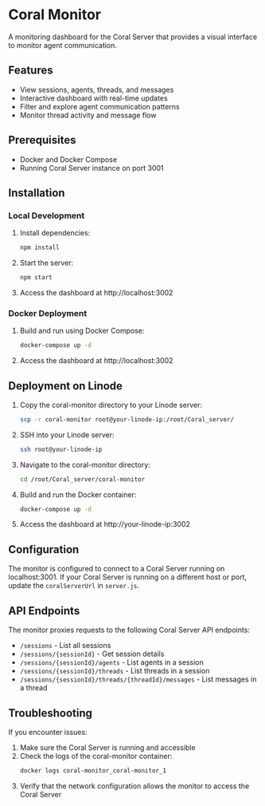 # Coral Monitor

A monitoring dashboard for the Coral Server that provides a visual interface to monitor agent communication.

## Features

- View sessions, agents, threads, and messages
- Interactive dashboard with real-time updates
- Filter and explore agent communication patterns
- Monitor thread activity and message flow

## Prerequisites

- Docker and Docker Compose
- Running Coral Server instance on port 3001

## Installation

### Local Development

1. Install dependencies:
   ```bash
   npm install
   ```

2. Start the server:
   ```bash
   npm start
   ```

3. Access the dashboard at http://localhost:3002

### Docker Deployment

1. Build and run using Docker Compose:
   ```bash
   docker-compose up -d
   ```

2. Access the dashboard at http://localhost:3002

## Deployment on Linode

1. Copy the coral-monitor directory to your Linode server:
   ```bash
   scp -r coral-monitor root@your-linode-ip:/root/Coral_server/
   ```

2. SSH into your Linode server:
   ```bash
   ssh root@your-linode-ip
   ```

3. Navigate to the coral-monitor directory:
   ```bash
   cd /root/Coral_server/coral-monitor
   ```

4. Build and run the Docker container:
   ```bash
   docker-compose up -d
   ```

5. Access the dashboard at http://your-linode-ip:3002

## Configuration

The monitor is configured to connect to a Coral Server running on localhost:3001. If your Coral Server is running on a different host or port, update the `coralServerUrl` in `server.js`.

## API Endpoints

The monitor proxies requests to the following Coral Server API endpoints:

- `/sessions` - List all sessions
- `/sessions/{sessionId}` - Get session details
- `/sessions/{sessionId}/agents` - List agents in a session
- `/sessions/{sessionId}/threads` - List threads in a session
- `/sessions/{sessionId}/threads/{threadId}/messages` - List messages in a thread

## Troubleshooting

If you encounter issues:

1. Make sure the Coral Server is running and accessible
2. Check the logs of the coral-monitor container:
   ```bash
   docker logs coral-monitor_coral-monitor_1
   ```
3. Verify that the network configuration allows the monitor to access the Coral Server
